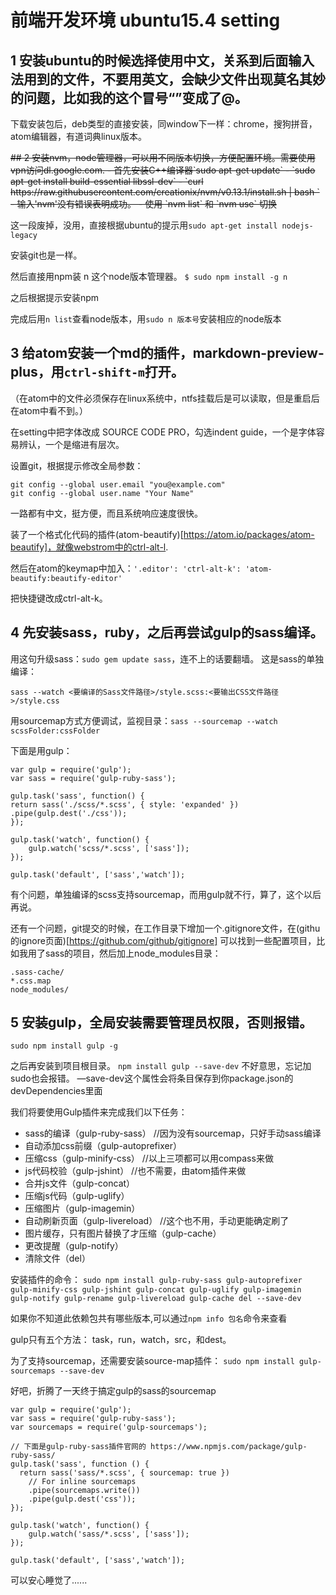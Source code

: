 # 前端开发环境 ubuntu15.4 setting

## 1 安装ubuntu的时候选择使用中文，关系到后面输入法用到的文件，不要用英文，会缺少文件出现莫名其妙的问题，比如我的这个冒号“”变成了@。

下载安装包后，deb类型的直接安装，同window下一样：chrome，搜狗拼音，atom编辑器，有道词典linux版本。

<strike>
## 2 安装nvm，node管理器，可以用不同版本切换，方便配置环境。需要使用vpn访问dl.google.com.
  - 首先安装C++编译器`sudo apt-get update`
  - `sudo apt-get install build-essential libssl-dev`
  - `curl https://raw.githubusercontent.com/creationix/nvm/v0.13.1/install.sh | bash
`
  - 输入'nvm'没有错误表明成功。
  - 使用 `nvm list` 和 `nvm use` 切换
</strike>
<p>

这一段废掉，没用，直接根据ubuntu的提示用`sudo apt-get install nodejs-legacy`

安装git也是一样。

然后直接用npm装 n 这个node版本管理器。
`$ sudo npm install -g n`

之后根据提示安装npm

完成后用`n list`查看node版本，用`sudo n 版本号`安装相应的node版本

## 3 给atom安装一个md的插件，markdown-preview-plus，用`ctrl-shift-m`打开。
（在atom中的文件必须保存在linux系统中，ntfs挂载后是可以读取，但是重启后在atom中看不到。）

在setting中把字体改成 SOURCE CODE PRO，勾选indent guide，一个是字体容易辨认，一个是缩进有层次。

 设置git，根据提示修改全局参数：
```
git config --global user.email "you@example.com"
git config --global user.name "Your Name"
```
一路都有中文，挺方便，而且系统响应速度很快。

装了一个格式化代码的插件(atom-beautify)[https://atom.io/packages/atom-beautify]，就像webstrom中的ctrl-alt-l.

然后在atom的keymap中加入：`'.editor':
  'ctrl-alt-k': 'atom-beautify:beautify-editor'`

  把快捷键改成ctrl-alt-k。

## 4 先安装sass，ruby，之后再尝试gulp的sass编译。
用这句升级sass：`sudo gem update sass`，连不上的话要翻墙。
这是sass的单独编译：
```
sass --watch <要编译的Sass文件路径>/style.scss:<要输出CSS文件路径>/style.css
```
用sourcemap方式方便调试，监视目录：`sass --sourcemap --watch scssFolder:cssFolder`


下面是用gulp：
```
var gulp = require('gulp');
var sass = require('gulp-ruby-sass');

gulp.task('sass', function() {
return sass('./scss/*.scss', { style: 'expanded' })
.pipe(gulp.dest('./css'));
});

gulp.task('watch', function() {
    gulp.watch('scss/*.scss', ['sass']);
});

gulp.task('default', ['sass','watch']);
```
有个问题，单独编译的scss支持sourcemap，而用gulp就不行，算了，这个以后再说。

还有一个问题，git提交的时候，在工作目录下增加一个.gitignore文件，在(githu的ignore页面)[https://github.com/github/gitignore] 可以找到一些配置项目，比如我用了sass的项目，然后加上node_modules目录：
```
.sass-cache/
*.css.map
node_modules/
```

## 5 安装gulp，全局安装需要管理员权限，否则报错。
`sudo npm install gulp -g`

之后再安装到项目根目录。
`npm install gulp --save-dev`
不好意思，忘记加sudo也会报错。
—save-dev这个属性会将条目保存到你package.json的devDependencies里面

我们将要使用Gulp插件来完成我们以下任务：

- sass的编译（gulp-ruby-sass） //因为没有sourcemap，只好手动sass编译
- 自动添加css前缀（gulp-autoprefixer）
- 压缩css（gulp-minify-css）  //以上三项都可以用compass来做
- js代码校验（gulp-jshint） //也不需要，由atom插件来做
- 合并js文件（gulp-concat）
- 压缩js代码（gulp-uglify）
- 压缩图片（gulp-imagemin）
- 自动刷新页面（gulp-livereload） //这个也不用，手动更能确定刷了
- 图片缓存，只有图片替换了才压缩（gulp-cache）
- 更改提醒（gulp-notify）
- 清除文件（del）

安装插件的命令：
`sudo npm install gulp-ruby-sass gulp-autoprefixer gulp-minify-css gulp-jshint gulp-concat gulp-uglify gulp-imagemin gulp-notify gulp-rename gulp-livereload gulp-cache del --save-dev`

如果你不知道此依赖包共有哪些版本,可以通过`npm info 包名`命令来查看

gulp只有五个方法： task，run，watch，src，和dest。

为了支持sourcemap，还需要安装source-map插件：
`sudo npm install gulp-sourcemaps --save-dev`

好吧，折腾了一天终于搞定gulp的sass的sourcemap
```
var gulp = require('gulp');
var sass = require('gulp-ruby-sass');
var sourcemaps = require('gulp-sourcemaps');

// 下面是gulp-ruby-sass插件官网的 https://www.npmjs.com/package/gulp-ruby-sass/
gulp.task('sass', function () {
  return sass('sass/*.scss', { sourcemap: true })
    // For inline sourcemaps
    .pipe(sourcemaps.write())
    .pipe(gulp.dest('css'));
});

gulp.task('watch', function() {
    gulp.watch('sass/*.scss', ['sass']);
});

gulp.task('default', ['sass','watch']);
```
可以安心睡觉了......
